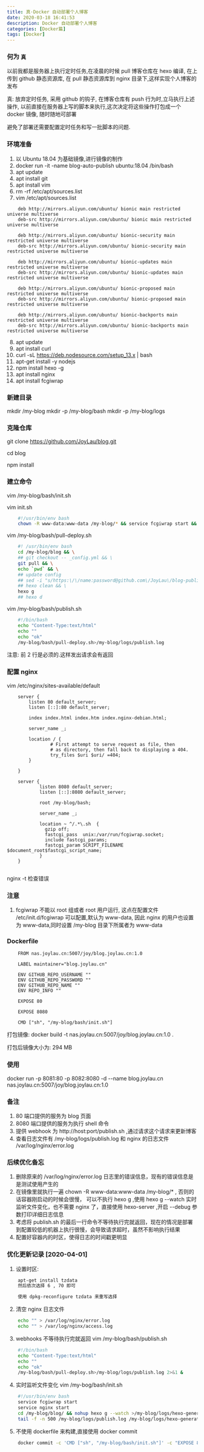 ```yaml
---
title: 真·Docker 自动部署个人博客
date: 2020-03-18 16:41:53
description: Docker 自动部署个人博客
categories: [Docker篇]
tags: [Docker]
---
```


<!-- more -->

### 何为 `真`
以前我都是服务器上执行定时任务,在凌晨的时候 pull 博客仓库在 hexo 编译, 在上传到 github 静态资源库, 在 pull 静态资源库到 nginx 目录下,这样实现个人博客的发布

真: 放弃定时任务, 采用 github 的钩子, 在博客仓库有 push 行为时,立马执行上述操作, 以前直接在服务器上写的脚本来执行,这次决定将这些操作打包成一个 docker 镜像, 随时随地可部署

避免了部署还需要配置定时任务和写一批脚本的问题.

### 环境准备
1. 以 Ubuntu 18.04 为基础镜像,进行镜像的制作
2. docker run -it -name blog-auto-publish ubuntu:18.04 /bin/bash
3. apt update
4. apt install git
5. apt install vim
6. rm -rf /etc/apt/sources.list
7. vim /etc/apt/sources.list

```shell script
    deb http://mirrors.aliyun.com/ubuntu/ bionic main restricted universe multiverse
    deb-src http://mirrors.aliyun.com/ubuntu/ bionic main restricted universe multiverse
    
    deb http://mirrors.aliyun.com/ubuntu/ bionic-security main restricted universe multiverse
    deb-src http://mirrors.aliyun.com/ubuntu/ bionic-security main restricted universe multiverse
    
    deb http://mirrors.aliyun.com/ubuntu/ bionic-updates main restricted universe multiverse
    deb-src http://mirrors.aliyun.com/ubuntu/ bionic-updates main restricted universe multiverse
    
    deb http://mirrors.aliyun.com/ubuntu/ bionic-proposed main restricted universe multiverse
    deb-src http://mirrors.aliyun.com/ubuntu/ bionic-proposed main restricted universe multiverse
    
    deb http://mirrors.aliyun.com/ubuntu/ bionic-backports main restricted universe multiverse
    deb-src http://mirrors.aliyun.com/ubuntu/ bionic-backports main restricted universe multiverse

```

8. apt update
9. apt install curl
10. curl -sL https://deb.nodesource.com/setup_13.x | bash 
11. apt-get install -y nodejs
12. npm install hexo -g
13. apt install nginx
14. apt install fcgiwrap


### 新建目录
mkdir /my-blog
mkdir -p /my-blog/bash
mkdir -p /my-blog/logs

### 克隆仓库
git clone https://github.com/JoyLau/blog.git

cd blog

npm install

### 建立命令
vim /my-blog/bash/init.sh

vim init.sh

```bash
    #!/usr/bin/env bash
    chown -R www-data:www-data /my-blog/* && service fcgiwrap start && service nginx start && tail -f -n 500 /my-blog/logs/publish.log

```

vim /my-blog/bash/pull-deploy.sh

```bash
    #! /usr/bin/env bash
    cd /my-blog/blog && \
    ## git checkout -- _config.yml && \
    git pull && \
    echo `pwd` && \
    ## update config
    ## sed -i "s/https:\/\/name:password@github.com\/JoyLau\/blog-public.git/https:\/\/$GITHUB_REPO_USERNAME:$GITHUB_REPO_PASSWORD@github.com\/$GITHUB_REPO_USERNAME\/$GITHUB_REPO_NAME.git/g" _config.yml && \
    ## hexo clean && \
    hexo g
    ## hexo d

```

vim /my-blog/bash/publish.sh
 
```bash
    #!/bin/bash
    echo "Content-Type:text/html"
    echo ""
    echo "ok"
    /my-blog/bash/pull-deploy.sh>/my-blog/logs/publish.log

```

注意: 前 2 行是必须的.这样发出请求会有返回

### 配置 nginx
vim /etc/nginx/sites-available/default 

```nginx
    server {
        listen 80 default_server;
        listen [::]:80 default_server;

        index index.html index.htm index.nginx-debian.html;

        server_name _;

        location / {
                # First attempt to serve request as file, then
                # as directory, then fall back to displaying a 404.
                try_files $uri $uri/ =404;
        }

    }

    server {
            listen 8080 default_server;
            listen [::]:8080 default_server;
    
            root /my-blog/bash;
    
            server_name _;
    
            location ~ ^/.*\.sh  {
              gzip off;
              fastcgi_pass  unix:/var/run/fcgiwrap.socket;
              include fastcgi_params;
              fastcgi_param SCRIPT_FILENAME $document_root$fastcgi_script_name;
            }
    }


```

nginx -t 检查错误

### 注意
1. fcgiwrap 不能以 root 组或者 root 用户运行, 这点在配置文件 /etc/init.d/fcgiwrap 可以配置,默认为 www-data, 因此 nginx 的用户也设置为 www-data,同时设置 /my-blog 目录下所属者为 www-data


### Dockerfile
```text
    FROM nas.joylau.cn:5007/joy/blog.joylau.cn:1.0
    
    LABEL maintainer="blog.joylau.cn"
    
    ENV GITHUB_REPO_USERNAME ""
    ENV GITHUB_REPO_PASSWORD ""
    ENV GITHUB_REPO_NAME ""
    ENV REPO_INFO ""
    
    EXPOSE 80
    
    EXPOSE 8080
    
    CMD ["sh", "/my-blog/bash/init.sh"]
```

打包镜像:
docker build -t nas.joylau.cn:5007/joy/blog.joylau.cn:1.0 .

打包后镜像大小为: 294 MB

### 使用
docker run -p 8081:80 -p 8082:8080 -d --name blog.joylau.cn nas.joylau.cn:5007/joy/blog.joylau.cn:1.0


### 备注
1. 80 端口提供的服务为 blog 页面
2. 8080 端口提供的服务为执行 shell 命令
3. 提供 webhook 为 http://host:port/publish.sh ,通过请求这个请求来更新博客
4. 查看日志文件有 /my-blog/logs/publish.log 和 nginx 的日志文件 /var/log/nginx/error.log

### 后续优化备忘
1. 删除原来的 /var/log/nginx/error.log 日志里的错误信息，现有的错误信息是是测试使用产生的
2. 在镜像里就执行一遍 chown -R www-data:www-data /my-blog/* , 否则的话容器刚启动的时候会很慢， 可以不执行 hexo g ,使用 hexo g --watch 实时监听文件变化，也不需要 nginx 了，直接使用 hexo-server ,开启 --debug 参数打印详细日志信息 
3. 考虑将 publish.sh 的最后一行命令不等待执行完就返回，现在的情况是部署到配置较低的机器上执行很慢，会导致请求超时，虽然不影响执行结果
4. 配置好容器内的时区，使得日志的时间戳更明显


### 优化更新记录 [2020-04-01]
1. 设置时区:

```bash
    apt-get install tzdata
    然后依次选择 6 , 70 即可

    使用 dpkg-reconfigure tzdata 来重写选择
```

2. 清空 nginx 日志文件

```bash
    echo "" > /var/log/nginx/error.log 
    echo "" > /var/log/nginx/access.log 
```

3. webhooks 不等待执行完就返回
vim /my-blog/bash/publish.sh

```bash
    #!/bin/bash
    echo "Content-Type:text/html"
    echo ""
    echo "ok"
    /my-blog/bash/pull-deploy.sh>/my-blog/logs/publish.log 2>&1 &
```

4. 实时监听文件变化
vim /my-bog/bash/init.sh

```bash
    #!/usr/bin/env bash
    service fcgiwrap start
    service nginx start
    cd /my-blog/blog/ && nohup hexo g --watch >/my-blog/logs/hexo-generate.log 2>&1 &
    tail -f -n 500 /my-blog/logs/publish.log /my-blog/logs/hexo-generate.log /var/log/nginx/error.log /var/log/nginx/access.log 
```

5. 不使用 dockerfile 来构建,直接使用 docker commit

```bash
    docker commit -c 'CMD ["sh", "/my-blog/bash/init.sh"]' -c "EXPOSE 80" -c "EXPOSE 8080" -a "JoyLau" -m "JoyLau's Blog Docker Image"  blog nas.joylau.cn:5007/joy/blog.joylau.cn:2.1
```
